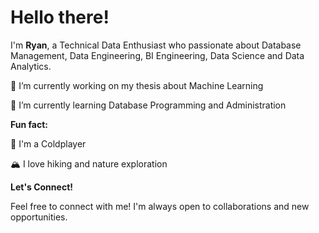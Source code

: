 # Hello there!

I'm __Ryan__, a Technical Data Enthusiast who passionate about Database Management, Data Engineering, BI Engineering, Data Science and Data Analytics.

🔭  I’m currently working on my thesis about Machine Learning

🌱  I’m currently learning Database Programming and Administration

__Fun fact:__

🎵  I'm a Coldplayer

🏔️  I love hiking and nature exploration

__Let's Connect!__

Feel free to connect with me! I'm always open to collaborations and new opportunities.

